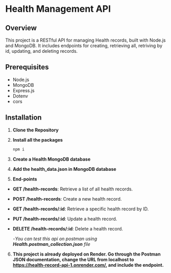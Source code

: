 # Health Management API

## Overview

This project is a RESTful API for managing Health records, built with Node.js and MongoDB. It includes endpoints for creating, retrieving all, retriving by id, updating, and deleting records.

## Prerequisites

- Node.js
- MongoDB
- Express.js
- Dotenv
- cors

## Installation

1. **Clone the Repository**

2. **Install all the packages**
   ```bash
   npm i
   ```
3. **Create a Health MongoDB database**

4. **Add the health_data.json in MongoDB database**

5. **End-points**

- **GET /health-records**: Retrieve a list of all health records.
- **POST /health-records**: Create a new health record.
- **GET /health-records/:id**: Retrieve a specific health record by ID.
- **PUT /health-records/:id**: Update a health record.
- **DELETE /health-records/:id**: Delete a health record.

  -_You can test this api on postman using **Health.postman_collection.json** file_

6. **This project is already deployed on Render. Go through the Postman JSON documentation, change the URL from localhost to https://health-record-api-1.onrender.com/, and include the endpoint.**
